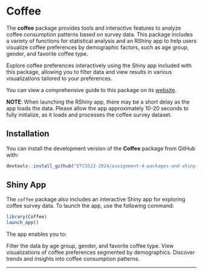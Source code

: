 
<!-- README.md is generated from README.Rmd. Please edit that file -->

# Coffee

The **coffee** package provides tools and interactive features to
analyze coffee consumption patterns based on survey data. This package
includes a variety of functions for statistical analysis and an RShiny
app to help users visualize coffee preferences by demographic factors,
such as age group, gender, and favorite coffee type.

Explore coffee preferences interactively using the Shiny app included
with this package, allowing you to filter data and view results in
various visualizations tailored to your preferences.

You can view a comprehensive guide to this package on its
[website](%22https://etc5523-2024.github.io/assignment-4-packages-and-shiny-apps-Azham3033/index.html%22).

**NOTE**: When launching the RShiny app, there may be a short delay as
the app loads the data. Please allow the app approximately 10-20 seconds
to fully initialize, as it loads and processes the coffee survey
dataset.

## Installation

You can install the development version of the **Coffee** package from
GitHub with:

``` r
devtools::install_github("ETC5523-2024/assignment-4-packages-and-shiny-apps-Azham3033")
```

## Shiny App

The `coffee` package also includes an interactive Shiny app for
exploring coffee survey data. To launch the app, use the following
command:

``` r
library(Coffee)
launch_app()
```

The app enables you to:

Filter the data by age group, gender, and favorite coffee type. View
visualizations of coffee preferences segmented by demographics. Discover
trends and insights into coffee consumption patterns.

------------------------------------------------------------------------
